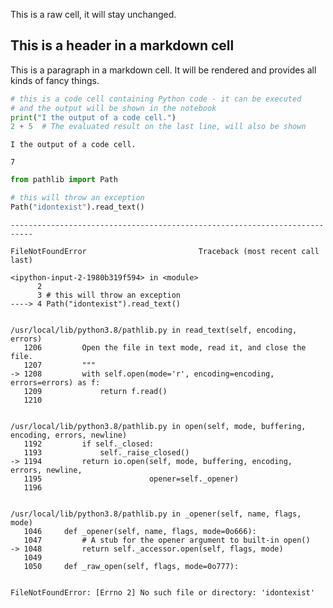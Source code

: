 This is a raw cell, it will stay unchanged.

## This is a header in a markdown cell

This is a paragraph in a markdown cell. It will be rendered and provides all kinds of fancy things.

```python
# this is a code cell containing Python code - it can be executed
# and the output will be shown in the notebook
print("I the output of a code cell.")
2 + 5  # The evaluated result on the last line, will also be shown
```

    I the output of a code cell.

    7

```python
from pathlib import Path

# this will throw an exception
Path("idontexist").read_text()
```

    ---------------------------------------------------------------------------

    FileNotFoundError                         Traceback (most recent call last)

    <ipython-input-2-1980b319f594> in <module>
          2 
          3 # this will throw an exception
    ----> 4 Path("idontexist").read_text()
    

    /usr/local/lib/python3.8/pathlib.py in read_text(self, encoding, errors)
       1206         Open the file in text mode, read it, and close the file.
       1207         """
    -> 1208         with self.open(mode='r', encoding=encoding, errors=errors) as f:
       1209             return f.read()
       1210 


    /usr/local/lib/python3.8/pathlib.py in open(self, mode, buffering, encoding, errors, newline)
       1192         if self._closed:
       1193             self._raise_closed()
    -> 1194         return io.open(self, mode, buffering, encoding, errors, newline,
       1195                        opener=self._opener)
       1196 


    /usr/local/lib/python3.8/pathlib.py in _opener(self, name, flags, mode)
       1046     def _opener(self, name, flags, mode=0o666):
       1047         # A stub for the opener argument to built-in open()
    -> 1048         return self._accessor.open(self, flags, mode)
       1049 
       1050     def _raw_open(self, flags, mode=0o777):


    FileNotFoundError: [Errno 2] No such file or directory: 'idontexist'

